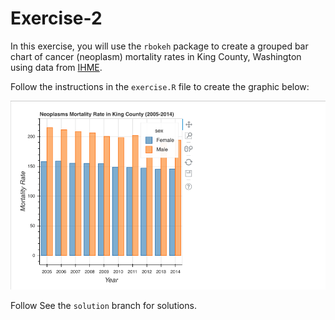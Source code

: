 # Exercise-2
In this exercise, you will use the `rbokeh` package to create a grouped bar chart of cancer (neoplasm) mortality rates in King County, Washington using data from [IHME](http://www.healthdata.org/). 

Follow the instructions in the `exercise.R` file to create the graphic below:

![alt text](imgs/exercise-2-plot.png)

Follow See the `solution` branch for solutions. 
